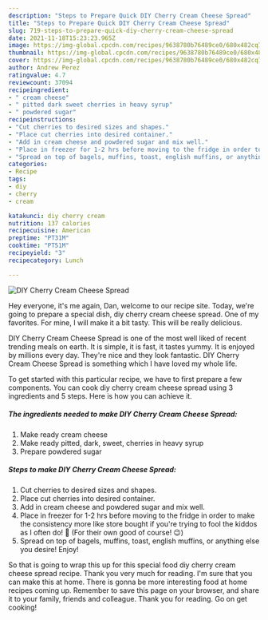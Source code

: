 ```yaml
---
description: "Steps to Prepare Quick DIY Cherry Cream Cheese Spread"
title: "Steps to Prepare Quick DIY Cherry Cream Cheese Spread"
slug: 719-steps-to-prepare-quick-diy-cherry-cream-cheese-spread
date: 2021-11-18T15:23:23.965Z
image: https://img-global.cpcdn.com/recipes/9638780b76489ce0/680x482cq70/diy-cherry-cream-cheese-spread-recipe-main-photo.jpg
thumbnail: https://img-global.cpcdn.com/recipes/9638780b76489ce0/680x482cq70/diy-cherry-cream-cheese-spread-recipe-main-photo.jpg
cover: https://img-global.cpcdn.com/recipes/9638780b76489ce0/680x482cq70/diy-cherry-cream-cheese-spread-recipe-main-photo.jpg
author: Andrew Perez
ratingvalue: 4.7
reviewcount: 37094
recipeingredient:
- " cream cheese"
- " pitted dark sweet cherries in heavy syrup"
- " powdered sugar"
recipeinstructions:
- "Cut cherries to desired sizes and shapes."
- "Place cut cherries into desired container."
- "Add in cream cheese and powdered sugar and mix well."
- "Place in freezer for 1-2 hrs before moving to the fridge in order to make the consistency more like store bought if you&#39;re trying to fool the kiddos as I often do! 🤣 (For their own good of course! 😉)"
- "Spread on top of bagels, muffins, toast, english muffins, or anything else you desire! Enjoy!"
categories:
- Recipe
tags:
- diy
- cherry
- cream

katakunci: diy cherry cream 
nutrition: 137 calories
recipecuisine: American
preptime: "PT31M"
cooktime: "PT51M"
recipeyield: "3"
recipecategory: Lunch

---
```



![DIY Cherry Cream Cheese Spread](https://img-global.cpcdn.com/recipes/9638780b76489ce0/680x482cq70/diy-cherry-cream-cheese-spread-recipe-main-photo.jpg)

Hey everyone, it's me again, Dan, welcome to our recipe site. Today, we're going to prepare a special dish, diy cherry cream cheese spread. One of my favorites. For mine, I will make it a bit tasty. This will be really delicious.

DIY Cherry Cream Cheese Spread is one of the most well liked of recent trending meals on earth. It is simple, it is fast, it tastes yummy. It is enjoyed by millions every day. They're nice and they look fantastic. DIY Cherry Cream Cheese Spread is something which I have loved my whole life.




To get started with this particular recipe, we have to first prepare a few components. You can cook diy cherry cream cheese spread using 3 ingredients and 5 steps. Here is how you can achieve it.

<!--inarticleads1-->

##### The ingredients needed to make DIY Cherry Cream Cheese Spread:

1. Make ready  cream cheese
1. Make ready  pitted, dark, sweet, cherries in heavy syrup
1. Prepare  powdered sugar




<!--inarticleads2-->

##### Steps to make DIY Cherry Cream Cheese Spread:

1. Cut cherries to desired sizes and shapes.
1. Place cut cherries into desired container.
1. Add in cream cheese and powdered sugar and mix well.
1. Place in freezer for 1-2 hrs before moving to the fridge in order to make the consistency more like store bought if you&#39;re trying to fool the kiddos as I often do! 🤣 (For their own good of course! 😉)
1. Spread on top of bagels, muffins, toast, english muffins, or anything else you desire! Enjoy!




So that is going to wrap this up for this special food diy cherry cream cheese spread recipe. Thank you very much for reading. I'm sure that you can make this at home. There is gonna be more interesting food at home recipes coming up. Remember to save this page on your browser, and share it to your family, friends and colleague. Thank you for reading. Go on get cooking!
